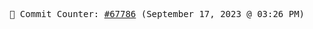 <p align="center">
    <samp>
        📮 Commit Counter: <a href="https://github.com/Javascript-void0/Javascript-void0/commits/main">#67786</a> (September 17, 2023 @ 03:26 PM)
    </samp>
</p>